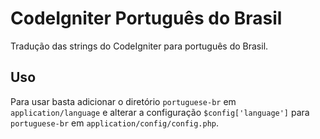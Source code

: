 # CodeIgniter Português do Brasil

Tradução das strings do CodeIgniter para português do Brasil.

## Uso

Para usar basta adicionar o diretório `portuguese-br` em `application/language`
e alterar a configuração `$config['language']` para `portuguese-br` em
`application/config/config.php`.
